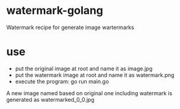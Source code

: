 # watermark-golang

Watermark recipe for generate image wartermarks


# use
- put the original image at root and name it as image.jpg
- put the watermark image at root and name it as watermark.png
- execute the program: go run main.go

A new image named based on original one including watermark is generated as watermarked_0_0.jpg
